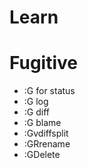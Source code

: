 # Learn

# Fugitive
- :G for status
- :G log
- :G diff
- :G blame
- :Gvdiffsplit
- :GRrename
- :GDelete

